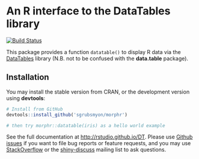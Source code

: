 # An R interface to the DataTables library

[![Build Status](https://travis-ci.org/rstudio/DT.svg)](https://travis-ci.org/rstudio/DT)

This package provides a function `datatable()` to display R data via the [DataTables](http://datatables.net/) library (N.B. not to be confused with the **data.table** package).

## Installation

You may install the stable version from CRAN, or the development version using **devtools**:

```r
# Install from GitHub
devtools::install_github('sgrubsmyon/morphr')

# then try morphr::datatable(iris) as a hello world example
```

See the full documentation at <http://rstudio.github.io/DT>. Please use [Github issues](https://github.com/rstudio/DT/issues) if you want to file bug reports or feature requests, and you may use [StackOverflow](http://stackoverflow.com/questions/tagged/dt) or the [shiny-discuss](https://groups.google.com/forum/#!forum/shiny-discuss) mailing list to ask questions.
